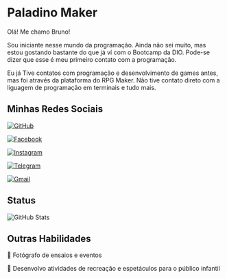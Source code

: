 # Paladino Maker

Olá! Me chamo Bruno!

Sou iniciante nesse mundo da programação. Ainda não sei muito, mas estou gostando bastante do que já ví com o Bootcamp da DIO. Pode-se dizer que esse é meu primeiro contato com a programação.

Eu já Tive contatos com programação e desenvolvimento de games antes, mas foi através da plataforma do RPG Maker. Não tive contato direto com a liguagem de programação em terminais e tudo mais.

##  Minhas Redes Sociais

[![GitHub](https://img.shields.io/badge/GitHub-100000?style=for-the-badge&logo=github&logoColor=white)](https://github.com/paladinomaker)

[![Facebook](https://img.shields.io/badge/Facebook-1877F2?style=for-the-badge&logo=facebook&logoColor=white)](https://www.facebook.com/profile.php?id=100009823242235)

[![Instagram](https://img.shields.io/badge/-Instagram-%23E4405F?style=for-the-badge&logo=instagram&logoColor=white)](https://www.instagram.com/brunosantos_dindo/)

[![Telegram](https://img.shields.io/badge/Telegram-000?style=for-the-badge&logo=telegram&logoColor=2CA5E0)](https://t.me/BrunoPaladinoMaker)

[![Gmail](https://img.shields.io/badge/Gmail-333333?style=for-the-badge&logo=gmail&logoColor=red)](mailto:brunopaladinomaker@gmail.com)

## Status

![GitHub Stats](https://github-readme-stats.vercel.app/api?username=paladinomaker&theme=transparent&bg_color=000&border_color=30A3DC&show_icons=true&icon_color=30A3DC&title_color=E94D5F&text_color=FFF)

## Outras Habilidades

📸 Fotógrafo de ensaios e eventos

🤡 Desenvolvo atividades de recreação e espetáculos para o público infantil
